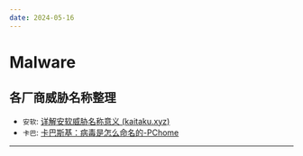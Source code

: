 ```yaml
---
date: 2024-05-16
---
```


# Malware

## 各厂商威胁名称整理

- `安软`: [详解安软威胁名称意义 (kaitaku.xyz)](https://www.kaitaku.xyz/misc/antivirus/)
- `卡巴`: [卡巴斯基：病毒是怎么命名的-PChome](https://m.pchome.net/article/content-513157-all.html)

---

